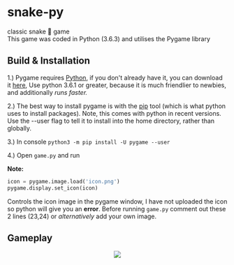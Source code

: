 # snake-py
classic snake :snake: game  
This game was coded in Python (3.6.3) and utilises the Pygame library  

## Build & Installation 
1.) Pygame requires [Python](https://www.python.org/), if you don't already have it, you can download it [here](https://www.python.org/downloads/), Use python 3.6.1 or greater, because it is much friendlier to newbies, and additionally *runs faster.*

2.) The best way to install pygame is with the [pip](https://pip.pypa.io/en/stable/) tool (which is what python uses to install packages). Note, this comes with python in recent versions. Use the --user flag to tell it to install into the home directory, rather than globally.

3.) In console `python3 -m pip install -U pygame --user`  

4.) Open `game.py` and run

**Note:**

```python
icon = pygame.image.load('icon.png')
pygame.display.set_icon(icon)
```
Controls the icon image in the pygame window, I have not uploaded the icon so python will give you an **error**. Before running `game.py` comment out these 2 lines (23,24) or *alternatively* add your own image.

## Gameplay

<p align="center"><img src="https://media.giphy.com/media/4N5wXFdnKkSxRqzMp7/giphy.gif"></p>
